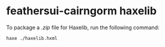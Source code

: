 # feathersui-cairngorm haxelib

To package a _.zip_ file for Haxelib, run the following command:

```sh
haxe ./haxelib.hxml
```
